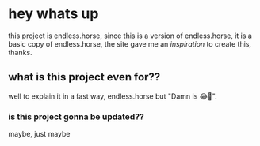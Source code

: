 # hey whats up
this project is endless.horse, since this is a version of endless.horse, it is a basic copy of endless.horse, the site gave me an *inspiration* to create this, thanks.
## what is this project even for??
well to explain it in a fast way,
endless.horse but "Damn is 😂🎉".
### is this project gonna be updated??
maybe, just maybe
